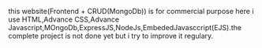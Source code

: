 this website(Frontend + CRUD(MongoDb)) is for commercial purpose here i use HTML,Advance CSS,Advance Javascript,MOngoDb,ExpressJS,NodeJs,EmbededJavasccript(EJS).the complete project is not done yet but i try to improve it regulary.
<!-- Failed to upload "Screen-Recording.mp4" -->
